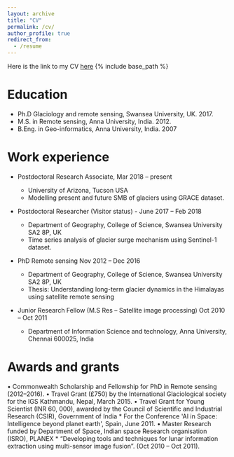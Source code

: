 ```yaml
---
layout: archive
title: "CV"
permalink: /cv/
author_profile: true
redirect_from:
  - /resume
---
```

Here is the link to my CV [here](https://lavanya3k.github.io/lashokkumar.github.io/files/Lavanya_ashokkumar_CV_Nov2019.pdf)
{% include base_path %}

Education
======

* Ph.D Glaciology and remote sensing, Swansea University, UK. 2017. 
* M.S. in Remote sensing, Anna University, India. 2012. 
* B.Eng. in Geo-informatics, Anna University, India. 2007

Work experience
======
* Postdoctoral Research Associate, Mar 2018 – present
	* University of Arizona, Tucson USA
	* Modelling present and future SMB of glaciers using GRACE dataset.

* Postdoctoral Researcher  (Visitor status) - June 2017 – Feb 2018
	* Department of Geography, College of Science, Swansea University SA2 8P, UK
	* Time series analysis of glacier surge mechanism using Sentinel-1 dataset.

* PhD Remote sensing Nov 2012 – Dec 2016
	* Department of Geography, College of Science, Swansea University SA2 8P, UK
	* Thesis: Understanding long-term glacier dynamics in the Himalayas using satellite remote sensing

* Junior Research Fellow (M.S Res – Satellite image processing) Oct 2010 – Oct 2011
	* Department of Information Science and technology, Anna University, Chennai 600025, India
  
Awards and grants
======
• Commonwealth Scholarship and Fellowship for PhD in Remote sensing (2012–2016).
• Travel Grant (£750) by the International Glaciological society for the IGS Kathmandu, Nepal, March 2015.
• Travel Grant for Young Scientist (INR 60, 000), awarded by the Council of Scientific and Industrial Research (CSIR), Government of India 
	* For the Conference 'AI in Space: Intelligence beyond planet earth', Spain, June 2011.
• Master Research funded by Department of Space, Indian space Research organisation (ISRO), PLANEX 
	* “Developing tools and techniques for lunar information extraction using multi-sensor image fusion”. (Oct 2010 – Oct 2011).


